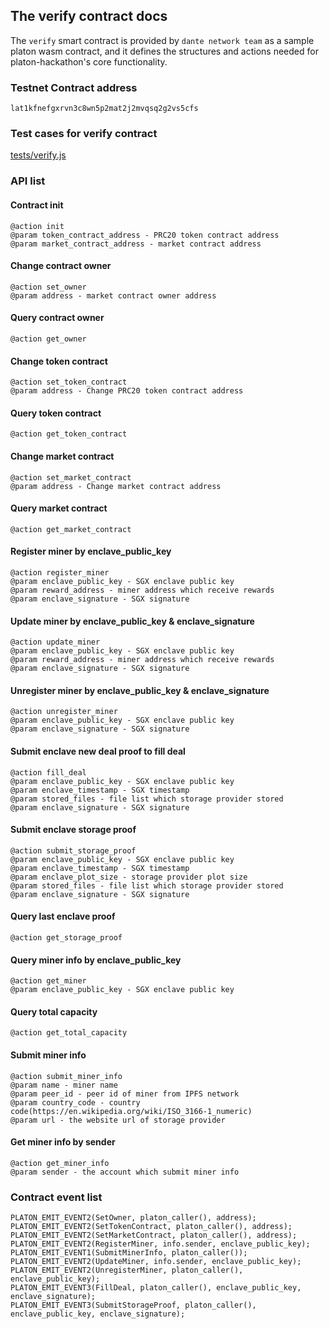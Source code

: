 ## The verify contract docs

The `verify` smart contract is provided by `dante network team` as a sample platon wasm contract, and it defines the structures and actions needed for platon-hackathon's core functionality.

### Testnet Contract address
```
lat1kfnefgxrvn3c8wn5p2mat2j2mvqsq2g2vs5cfs
```

### Test cases for verify contract
[tests/verify.js](../tests/verify.js)

### API list

#### Contract init 
```
@action init
@param token_contract_address - PRC20 token contract address
@param market_contract_address - market contract address
```

#### Change contract owner
```
@action set_owner
@param address - market contract owner address
```

#### Query contract owner
```
@action get_owner
```

#### Change token contract
```
@action set_token_contract
@param address - Change PRC20 token contract address
```

#### Query token contract
```
@action get_token_contract
```

#### Change market contract
```
@action set_market_contract
@param address - Change market contract address
```

#### Query market contract
```
@action get_market_contract
```

#### Register miner by enclave_public_key
```
@action register_miner
@param enclave_public_key - SGX enclave public key
@param reward_address - miner address which receive rewards
@param enclave_signature - SGX signature
```

#### Update miner by enclave_public_key & enclave_signature
```
@action update_miner
@param enclave_public_key - SGX enclave public key
@param reward_address - miner address which receive rewards
@param enclave_signature - SGX signature
```

#### Unregister miner by enclave_public_key & enclave_signature
```
@action unregister_miner
@param enclave_public_key - SGX enclave public key
@param enclave_signature - SGX signature
```

#### Submit enclave new deal proof to fill deal
```
@action fill_deal
@param enclave_public_key - SGX enclave public key
@param enclave_timestamp - SGX timestamp
@param stored_files - file list which storage provider stored
@param enclave_signature - SGX signature
```

#### Submit enclave storage proof
```
@action submit_storage_proof
@param enclave_public_key - SGX enclave public key
@param enclave_timestamp - SGX timestamp
@param enclave_plot_size - storage provider plot size
@param stored_files - file list which storage provider stored
@param enclave_signature - SGX signature
```

#### Query last enclave proof
```
@action get_storage_proof
```

#### Query miner info by enclave_public_key
```
@action get_miner
@param enclave_public_key - SGX enclave public key
```

#### Query total capacity
```
@action get_total_capacity
```

#### Submit miner info
```
@action submit_miner_info
@param name - miner name
@param peer_id - peer id of miner from IPFS network
@param country_code - country code(https://en.wikipedia.org/wiki/ISO_3166-1_numeric)
@param url - the website url of storage provider
```

#### Get miner info by sender
```
@action get_miner_info
@param sender - the account which submit miner info
```

### Contract event list
```
PLATON_EMIT_EVENT2(SetOwner, platon_caller(), address);
PLATON_EMIT_EVENT2(SetTokenContract, platon_caller(), address);
PLATON_EMIT_EVENT2(SetMarketContract, platon_caller(), address);
PLATON_EMIT_EVENT2(RegisterMiner, info.sender, enclave_public_key);
PLATON_EMIT_EVENT1(SubmitMinerInfo, platon_caller());
PLATON_EMIT_EVENT2(UpdateMiner, info.sender, enclave_public_key);
PLATON_EMIT_EVENT2(UnregisterMiner, platon_caller(), enclave_public_key);
PLATON_EMIT_EVENT3(FillDeal, platon_caller(), enclave_public_key, enclave_signature);
PLATON_EMIT_EVENT3(SubmitStorageProof, platon_caller(), enclave_public_key, enclave_signature);
```